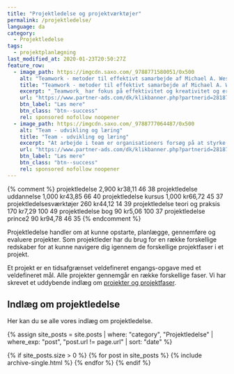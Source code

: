 ```yaml
---
title: "Projektledelse og projektværktøjer"
permalink: /projektledelse/
language: da
category:
  - Projektledelse
tags:
  - projektplanlægning
last_modified_at: 2020-01-23T20:50:27Z
feature_row:
  - image_path: https://imgcdn.saxo.com/_9788771580051/0x500
    alt: "Teamwork - metoder til effektivt samarbejde af Michael A. West"
    title: "Teamwork - metoder til effektivt samarbejde af Michael A. West"
    excerpt: "_Teamwork_ har fokus på effektivitet og kreativitet og er for alle, der på den ene eller anden måde bruger teamwork i deres dagligdag. Bogen er fyldt med praktiske eksempler og teori, der kan hjælpe et team med at opstille mål og opnå dem."
    url: "https://www.partner-ads.com/dk/klikbanner.php?partnerid=28187&bannerid=43264&htmlurl=https://www.saxo.com/dk/teamwork_michael-a-west_haeftet_9788771580051"
    btn_label: "Læs mere"
    btn_class: "btn--success"
    rel: sponsored nofollow noopener
  - image_path: https://imgcdn.saxo.com/_9788777064487/0x500
    alt: "Team - udvikling og læring"
    title: "Team - udvikling og læring"
    excerpt: "At arbejde i team er organisationers forsøg på at styrke udvikling af faglige og personlige potentialer og kompetencer. Bogens formål er at give svar på, hvordan udvikling og læring i team kan blive en succes, fx om sporten er en passende metafor til at fremme teamudvikling og læring og forståelse af samarbejde samt om team på arbejdspladsen kan skabe nye fortællinger om medarbejdernes måde at se på samarbejde og gensidig udvikling."
    url: "https://www.partner-ads.com/dk/klikbanner.php?partnerid=28187&bannerid=43264&htmlurl=https://www.saxo.com/dk/team-udvikling-og-laering_morten-bertelsen-red-reinhard-stelter-red_haeftet_9788777064487"
    btn_label: "Læs mere"
    btn_class: "btn--success"
    rel: sponsored nofollow noopener
---
```




{% comment %}
projektledelse
2,900
kr38,11
46
38
projektledelse uddannelse
1,000
kr43,85
66
40
projektledelse kursus
1,000
kr66,72
45
37
projektledelsesværktøjer
260
kr44,12
14
39
projektledelse teori og praksis
170
kr7,29
100
49
projektledelse bog
90
kr5,06
100
37
projektledelse prince2
90
kr94,78
46
35
{% endcomment %}

Projektledelse handler om at kunne opstarte, planlægge, gennemføre og evaluere projekter. Som projektleder har du brug for en række forskellige redskaber for at kunne navigere dig igennem de forskellige projektfaser i et projekt.

Et projekt er en tidsafgrænset veldefineret engangs-opgave med et veldefineret mål. Alle projekter gennemgår en række forskellige faser. Vi har skrevet et uddybende indlæg om [projekter og projektfaser](/projekt-og-projektfaser/).

## Indlæg om projektledelse

Her kan du se alle vores indlæg om projektledelse.

<div class="feature__wrapper">

{% assign site_posts = site.posts | where: "category", "Projektledelse" | where_exp: "post", "post.url != page.url" | sort: "date" %}

{% if site_posts.size > 0 %}
  {% for post in site_posts %}
    {% include archive-single.html %}
  {% endfor %}
{% endif %}

</div>
